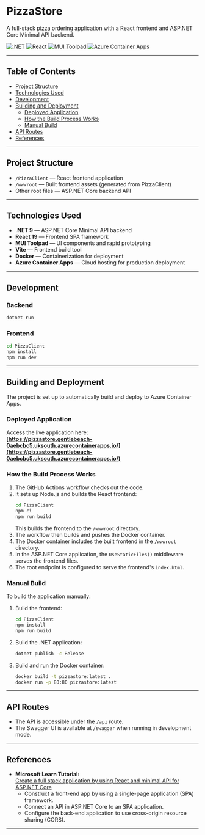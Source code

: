 # PizzaStore

A full-stack pizza ordering application with a React frontend and ASP.NET Core Minimal API backend.

[![.NET](https://img.shields.io/badge/.NET-9.0-blue)](https://dotnet.microsoft.com/)
[![React](https://img.shields.io/badge/React-19.0.0-61dafb?logo=react)](https://react.dev/)
[![MUI Toolpad](https://img.shields.io/badge/MUI%20Toolpad-0.14.0-007fff?logo=mui)](https://mui.com/toolpad/)
[![Azure Container Apps](https://img.shields.io/badge/Azure%20Container%20Apps-Deployed-0078d4?logo=microsoft-azure)](https://azure.microsoft.com/en-us/products/container-apps/)

---

## Table of Contents

- [Project Structure](#project-structure)
- [Technologies Used](#technologies-used)
- [Development](#development)
- [Building and Deployment](#building-and-deployment)
  - [Deployed Application](#deployed-application)
  - [How the Build Process Works](#how-the-build-process-works)
  - [Manual Build](#manual-build)
- [API Routes](#api-routes)
- [References](#references)

---

## Project Structure

- `/PizzaClient` — React frontend application
- `/wwwroot` — Built frontend assets (generated from PizzaClient)
- Other root files — ASP.NET Core backend API

---

## Technologies Used

- **.NET 9** — ASP.NET Core Minimal API backend
- **React 19** — Frontend SPA framework
- **MUI Toolpad** — UI components and rapid prototyping
- **Vite** — Frontend build tool
- **Docker** — Containerization for deployment
- **Azure Container Apps** — Cloud hosting for production deployment

---

## Development

### Backend

```bash
dotnet run
```

### Frontend

```bash
cd PizzaClient
npm install
npm run dev
```

---

## Building and Deployment

The project is set up to automatically build and deploy to Azure Container Apps.

### Deployed Application

Access the live application here:  
**[https://pizzastore.gentlebeach-0aebcbc5.uksouth.azurecontainerapps.io/](https://pizzastore.gentlebeach-0aebcbc5.uksouth.azurecontainerapps.io/)**

### How the Build Process Works

1. The GitHub Actions workflow checks out the code.
2. It sets up Node.js and builds the React frontend:
   ```bash
   cd PizzaClient
   npm ci
   npm run build
   ```
   This builds the frontend to the `/wwwroot` directory.
3. The workflow then builds and pushes the Docker container.
4. The Docker container includes the built frontend in the `/wwwroot` directory.
5. In the ASP.NET Core application, the `UseStaticFiles()` middleware serves the frontend files.
6. The root endpoint is configured to serve the frontend's `index.html`.

### Manual Build

To build the application manually:

1. Build the frontend:
   ```bash
   cd PizzaClient
   npm install
   npm run build
   ```
2. Build the .NET application:
   ```bash
   dotnet publish -c Release
   ```
3. Build and run the Docker container:
   ```bash
   docker build -t pizzastore:latest .
   docker run -p 80:80 pizzastore:latest
   ```

---

## API Routes

- The API is accessible under the `/api` route.
- The Swagger UI is available at `/swagger` when running in development mode.

---

## References

- **Microsoft Learn Tutorial:**  
  [Create a full stack application by using React and minimal API for ASP.NET Core](https://learn.microsoft.com/en-us/training/modules/build-web-api-minimal-spa)
  - Construct a front-end app by using a single-page application (SPA) framework.
  - Connect an API in ASP.NET Core to an SPA application.
  - Configure the back-end application to use cross-origin resource sharing (CORS).

---

